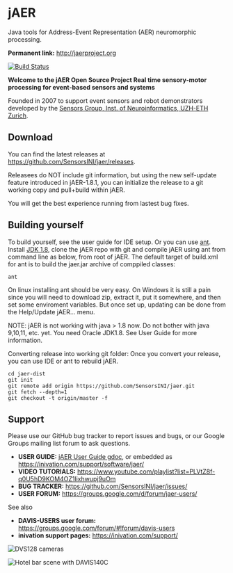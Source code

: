 # jAER
Java tools for Address-Event Representation (AER) neuromorphic processing. 

**Permanent link:** http://jaerproject.org

[![Build Status](https://travis-ci.org/SensorsINI/jaer.svg?branch=master)](https://travis-ci.org/SensorsINI/jaer)

**Welcome to the jAER Open Source Project
Real time sensory-motor processing for event-based sensors and systems**

Founded in 2007 to support event sensors and robot demonstrators developed by the [Sensors Group, Inst. of Neuroinformatics, UZH-ETH Zurich](https://sensors.ini.uzh.ch). 


## Download

You can find the latest releases at <https://github.com/SensorsINI/jaer/releases>. 

Releasees do NOT include git information, but using the new self-update feature introduced in jAER-1.8.1, you can initialize the release to a git working copy and pull+build within jAER. 

You will get the best experience running from lastest bug fixes. 

## Building yourself

To build yourself, see the user guide for IDE setup. Or you can use [ant](https://ant.apache.org/manual/install.html). Install [JDK 1.8](https://www.oracle.com/java/technologies/javase/javase-jdk8-downloads.html), clone the jAER repo with git and compile jAER using ant from command line as below, from root of jAER. The default target of build.xml for ant is to build the jaer.jar archive of comppiled classes:

    ant

On linux installing ant should be very easy. On Windows it is still a pain since you will need to download zip, extract it, put it somewhere, and then set some enviroment variables. But once set up, updating can be done from the Help/Update jAER... menu.

NOTE: jAER is not working with java > 1.8 now. Do not bother with java 9,10,11, etc. yet.  You need Oracle JDK1.8. See User Guide for more information.

Converting release into working git folder: Once you convert your release, you can use IDE or ant to rebuild jAER.

    cd jaer-dist
    git init
    git remote add origin https://github.com/SensorsINI/jaer.git
    git fetch --depth=1
    git checkout -t origin/master -f

## Support

Please use our GitHub bug tracker to report issues and bugs, or our Google Groups mailing list forum to ask questions.

* **USER GUIDE:** [jAER User Guide gdoc]( https://docs.google.com/document/d/1fb7VA8tdoxuYqZfrPfT46_wiT1isQZwTHgX8O22dJ0Q/edit?usp=sharing), or embedded as https://inivation.com/support/software/jaer/
* **VIDEO TUTORIALS:** https://www.youtube.com/playlist?list=PLVtZ8f-q0U5hD9KOM4OZ1lixhwupj9uOm
* **BUG TRACKER:** https://github.com/SensorsINI/jaer/issues/
* **USER FORUM:** https://groups.google.com/d/forum/jaer-users/

See also
* **DAVIS-USERS user forum:** https://groups.google.com/forum/#!forum/davis-users
* **inivation support pages:** https://inivation.com/support/

![DVS128 cameras](/images/dvs128cameras.jpg)

![Hotel bar scene with DAVIS140C](/images/HotelBarDavis.png)

